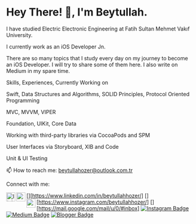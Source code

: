 # Hey There! 👋, I'm Beytullah.

I have studied Electric Electronic Engineering at Fatih Sultan Mehmet Vakıf University.

I currently work as an iOS Developer Jn.

There are so many topics that I study every day on my journey to become an iOS Developer. I will try to share some of them here. I also write on Medium in my spare time.


Skills, Experiences, Currently Working on

Swift, Data Structures and Algorithms, SOLID Principles, Protocol Oriented Programming

MVC, MVVM, VIPER

Foundation, UIKit, Core Data

Working with third-party libraries via CocoaPods and SPM

User Interfaces via Storyboard, XIB and Code

Unit & UI Testing


📫 How to reach me: beytullahozer@outlook.com.tr

Connect with me:

[<img align="left" alt="linkedin | LinkedIn" width="24px" src="https://raw.githubusercontent.com/peterthehan/peterthehan/master/assets/linkedin.svg" />][https://www.linkedin.com/in/beytullahhozer/]
[<img align="left" height="24" width="24" src="https://cdn.jsdelivr.net/npm/simple-icons@v4/icons/instagram.svg" />][https://www.instagram.com/beytullahhozer/]
[<img align="left" height="24" width="24" src="https://cdn.jsdelivr.net/npm/simple-icons@v4/icons/gmail.svg" />][https://mail.google.com/mail/u/0/#inbox]
[![Instagram Badge](https://img.shields.io/badge/-Instagram-C13584?style=flat-quare&labelColor=C13584&logo=instagram&logoColor=white&link=link)](link) 
[![Medium Badge](https://img.shields.io/badge/-Medium-757575?style=flat-quare&labelColor=757575&logo=Medium&logoColor=white&link=link)](https://medium.com/@beytullahhozer) 
[![Blogger Badge](https://img.shields.io/badge/-Blogger-FF9800?style=flat-quare&labelColor=FF9800&logo=Blogger&logoColor=white&link=link)](link)


